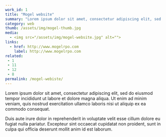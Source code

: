 ```yaml
---
work_id: 1
title: "Mogel website"
summary: "Lorem ipsum dolor sit amet, consectetur adipiscing elit, sed do eiusmod tempor incididunt ut labore et dolore magna aliqua. Ut enim ad minim veniam, quis nostrud exercitation"
category: web
thumb: /assets/img/mogel-thumb.jpg
media:
  - <img src="/assets/img/mogel-website.jpg" alt="">
links:
  - href: http://www.mogelrpo.com
    label: http://www.mogelrpo.com
related:
 - 1
 - 11
 - 12
 - 8
permalink: /mogel-webiste/
---
```

Lorem ipsum dolor sit amet, consectetur adipiscing elit, sed do eiusmod tempor incididunt ut labore et dolore magna aliqua. Ut enim ad minim veniam, quis nostrud exercitation ullamco laboris nisi ut aliquip ex ea commodo consequat.

Duis aute irure dolor in reprehenderit in voluptate velit esse cillum dolore eu fugiat nulla pariatur. Excepteur sint occaecat cupidatat non proident, sunt in culpa qui officia deserunt mollit anim id est laborum.
